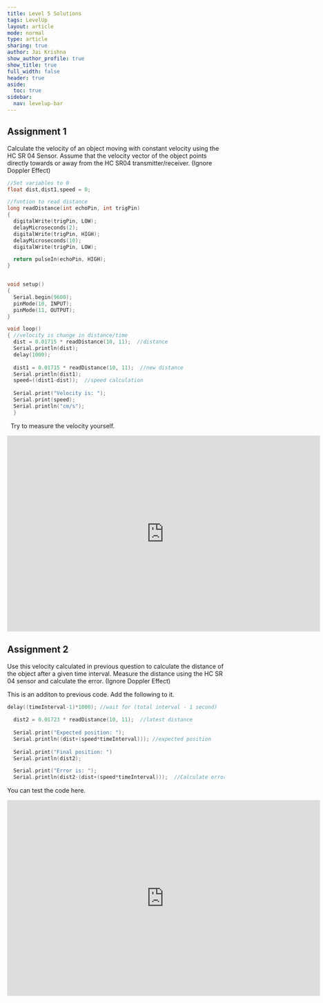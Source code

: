 ```yaml
---
title: Level 5 Solutions
tags: LevelUp
layout: article
mode: normal
type: article
sharing: true
author: Jai Krishna
show_author_profile: true
show_title: true
full_width: false
header: true
aside:
  toc: true
sidebar:
  nav: levelup-bar	
---
```


## Assignment 1
Calculate the velocity of an object moving with constant velocity using the HC SR 04 Sensor. Assume that the velocity vector of the object points directly towards or away from the HC SR04 transmitter/receiver. (Ignore Doppler Effect)

```c++
//Set variables to 0
float dist,dist1,speed = 0;

//funtion to read distance
long readDistance(int echoPin, int trigPin)
{
  digitalWrite(trigPin, LOW);
  delayMicroseconds(2);
  digitalWrite(trigPin, HIGH);
  delayMicroseconds(10);
  digitalWrite(trigPin, LOW);

  return pulseIn(echoPin, HIGH);
}


void setup()
{
  Serial.begin(9600);
  pinMode(10, INPUT);
  pinMode(11, OUTPUT);
}

void loop()
{ //velocity is change in distance/time
  dist = 0.01715 * readDistance(10, 11);  //distance
  Serial.println(dist);
  delay(1000);
  
  dist1 = 0.01715 * readDistance(10, 11);  //new distance
  Serial.println(dist1);
  speed=((dist1-dist));  //speed calculation
  
  Serial.print("Velocity is: ");
  Serial.print(speed);
  Serial.println("cm/s");
  }
```
&nbsp;
Try to measure the velocity yourself.
<iframe width="725" height="453" src="https://www.tinkercad.com/embed/1V1gOPmAhNP?editbtn=1" frameborder="0" marginwidth="0" marginheight="0" scrolling="no"></iframe>

## Assignment 2
Use this velocity calculated in previous question to calculate the distance of the object after a given time interval. Measure the distance using the HC SR 04 sensor and calculate the error. (Ignore Doppler Effect)
&nbsp;
 
This is an additon to previous code. Add the following to it.

```c++
delay((timeInterval-1)*1000); //wait for (total interval - 1 second)
  
  dist2 = 0.01723 * readDistance(10, 11);  //latest distance 
  
  Serial.print("Expected position: ");
  Serial.println((dist+(speed*timeInterval))); //expected position
  
  Serial.print("Final position: ")
  Serial.println(dist2);

  Serial.print("Error is: ");
  Serial.println(dist2-(dist+(speed*timeInterval)));  //Calculate error in distance
```
You can test the code here.
<iframe width="725" height="453" src="https://www.tinkercad.com/embed/b8N1mB9d0gA?editbtn=1" frameborder="0" marginwidth="0" marginheight="0" scrolling="no"></iframe>

